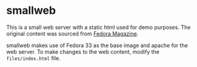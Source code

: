 # smallweb

This is a small web server with a static html used for demo purposes. The original content was sourced from [Fedora Magazine](https://fedoramagazine.org/build-smaller-containers/).

smallweb makes use of Fedora 33 as the base image and apache for the web server. To make changes to the web content, modify the `files/index.html` file.
